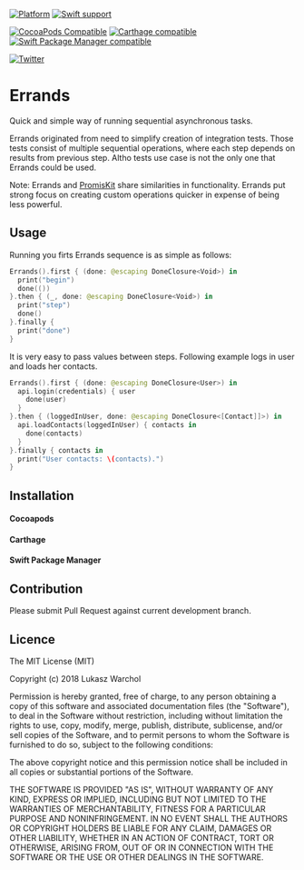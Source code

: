[![Platform](https://img.shields.io/badge/Platforms-iOS%20%7C%20macOS%20%7C%20watchOS%20%7C%20tvOS%20%7C%20Linux-4E4E4E.svg?colorA=28a745)](#installation)
[![Swift support](https://img.shields.io/badge/Swift-3.1%20%7C%203.2%20%7C%204.0%20%7C%204.1-lightgrey.svg?colorA=28a745&colorB=4E4E4E)](#swift-versions-support)

[![CocoaPods Compatible](https://img.shields.io/cocoapods/v/Errands.svg?style=flat&label=CocoaPods&colorA=28a745&&colorB=4E4E4E)](https://cocoapods.org/pods/Errands)
[![Carthage compatible](https://img.shields.io/badge/Carthage-compatible-brightgreen.svg?style=flat&colorA=28a745&&colorB=4E4E4E)](https://github.com/Carthage/Carthage)
[![Swift Package Manager compatible](https://img.shields.io/badge/SPM-compatible-brightgreen.svg?style=flat&colorA=28a745&&colorB=4E4E4E)](https://github.com/apple/swift-package-manager)

[![Twitter](https://img.shields.io/badge/Twitter-@warcholuke-blue.svg?style=flat)](http://twitter.com/warcholuke)

# Errands
Quick and simple way of running sequential asynchronous tasks.

Errands originated from need to simplify creation of integration tests. Those tests consist of multiple sequential operations, where each step depends on results from previous step. Altho tests use case is not the only one that Errands could be used.

Note: Errands and [PromisKit](https://github.com/mxcl/PromiseKit) share similarities in functionality. Errands put strong focus on creating custom operations quicker in expense of being less powerful.

## Usage
Running you firts Errands sequence is as simple as follows:

```swift
Errands().first { (done: @escaping DoneClosure<Void>) in
  print("begin")
  done(())
}.then { (_, done: @escaping DoneClosure<Void>) in
  print("step")
  done()
}.finally {
  print("done")
}
```

It is very easy to pass values between steps. Following example logs in user and loads her contacts.

```swift
Errands().first { (done: @escaping DoneClosure<User>) in
  api.login(credentials) { user
    done(user)
  }
}.then { (loggedInUser, done: @escaping DoneClosure<[Contact]]>) in
  api.loadContacts(loggedInUser) { contacts in
    done(contacts)
  }
}.finally { contacts in
  print("User contacts: \(contacts).")
}
```

## Installation

#### Cocoapods

#### Carthage

#### Swift Package Manager

## Contribution

Please submit Pull Request against current development branch.

## Licence
The MIT License (MIT)

Copyright (c) 2018 Lukasz Warchol

Permission is hereby granted, free of charge, to any person obtaining a copy
of this software and associated documentation files (the "Software"), to deal
in the Software without restriction, including without limitation the rights
to use, copy, modify, merge, publish, distribute, sublicense, and/or sell
copies of the Software, and to permit persons to whom the Software is
furnished to do so, subject to the following conditions:

The above copyright notice and this permission notice shall be included in all
copies or substantial portions of the Software.

THE SOFTWARE IS PROVIDED "AS IS", WITHOUT WARRANTY OF ANY KIND, EXPRESS OR
IMPLIED, INCLUDING BUT NOT LIMITED TO THE WARRANTIES OF MERCHANTABILITY,
FITNESS FOR A PARTICULAR PURPOSE AND NONINFRINGEMENT. IN NO EVENT SHALL THE
AUTHORS OR COPYRIGHT HOLDERS BE LIABLE FOR ANY CLAIM, DAMAGES OR OTHER
LIABILITY, WHETHER IN AN ACTION OF CONTRACT, TORT OR OTHERWISE, ARISING FROM,
OUT OF OR IN CONNECTION WITH THE SOFTWARE OR THE USE OR OTHER DEALINGS IN THE
SOFTWARE.